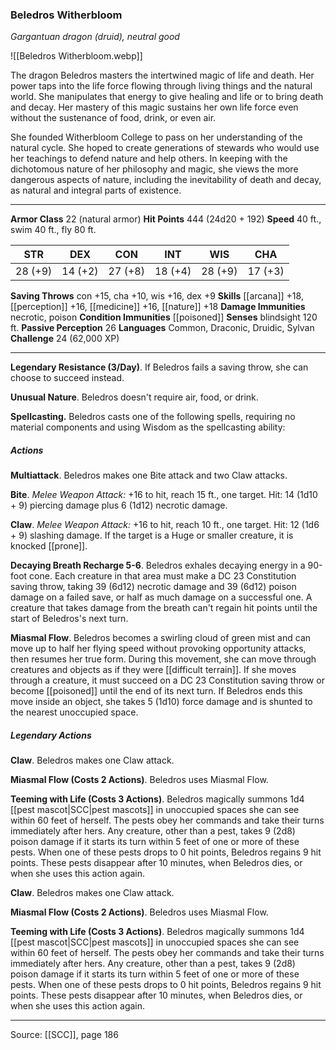 ### Beledros Witherbloom
_Gargantuan dragon (druid), neutral good_

![[Beledros Witherbloom.webp]]

The dragon Beledros masters the intertwined magic of life and death. Her power taps into the life force flowing through living things and the natural world. She manipulates that energy to give healing and life or to bring death and decay. Her mastery of this magic sustains her own life force even without the sustenance of food, drink, or even air.

She founded Witherbloom College to pass on her understanding of the natural cycle. She hoped to create generations of stewards who would use her teachings to defend nature and help others. In keeping with the dichotomous nature of her philosophy and magic, she views the more dangerous aspects of nature, including the inevitability of death and decay, as natural and integral parts of existence.




---

**Armor Class** 22 (natural armor)
**Hit Points** 444 (24d20 + 192)
**Speed** 40 ft., swim 40 ft., fly 80 ft.

| STR     | DEX     | CON     | INT     | WIS     | CHA     |
|---------|---------|---------|---------|---------|---------|
| 28 (+9) | 14 (+2) | 27 (+8) | 18 (+4) | 28 (+9) | 17 (+3) |

**Saving Throws** con +15, cha +10, wis +16, dex +9
**Skills** [[arcana]] +18, [[perception]] +16, [[medicine]] +16, [[nature]] +18
**Damage Immunities** necrotic, poison
**Condition Immunities** [[poisoned]]
**Senses** blindsight 120 ft.
**Passive Perception** 26
**Languages** Common, Draconic, Druidic, Sylvan
**Challenge** 24 (62,000 XP)

---

**Legendary Resistance (3/Day)**. If Beledros fails a saving throw, she can choose to succeed instead.

**Unusual Nature**. Beledros doesn't require air, food, or drink.

**Spellcasting.** Beledros casts one of the following spells, requiring no material components and using Wisdom as the spellcasting ability:

##### Actions
**Multiattack**. Beledros makes one Bite attack and two Claw attacks.

**Bite**. _Melee Weapon Attack:_ +16 to hit, reach 15 ft., one target. Hit: 14 (1d10 + 9) piercing damage plus 6 (1d12) necrotic damage.

**Claw**. _Melee Weapon Attack:_ +16 to hit, reach 10 ft., one target. Hit: 12 (1d6 + 9) slashing damage. If the target is a Huge or smaller creature, it is knocked [[prone]].

**Decaying Breath Recharge 5-6**. Beledros exhales decaying energy in a 90-foot cone. Each creature in that area must make a DC 23 Constitution saving throw, taking 39 (6d12) necrotic damage and 39 (6d12) poison damage on a failed save, or half as much damage on a successful one. A creature that takes damage from the breath can't regain hit points until the start of Beledros's next turn.

**Miasmal Flow**. Beledros becomes a swirling cloud of green mist and can move up to half her flying speed without provoking opportunity attacks, then resumes her true form. During this movement, she can move through creatures and objects as if they were [[difficult terrain]]. If she moves through a creature, it must succeed on a DC 23 Constitution saving throw or become [[poisoned]] until the end of its next turn. If Beledros ends this move inside an object, she takes 5 (1d10) force damage and is shunted to the nearest unoccupied space.

##### Legendary Actions
**Claw**. Beledros makes one Claw attack.

**Miasmal Flow (Costs 2 Actions)**. Beledros uses Miasmal Flow.

**Teeming with Life (Costs 3 Actions)**. Beledros magically summons 1d4 [[pest mascot|SCC|pest mascots]] in unoccupied spaces she can see within 60 feet of herself. The pests obey her commands and take their turns immediately after hers. Any creature, other than a pest, takes 9 (2d8) poison damage if it starts its turn within 5 feet of one or more of these pests. When one of these pests drops to 0 hit points, Beledros regains 9 hit points. These pests disappear after 10 minutes, when Beledros dies, or when she uses this action again.

**Claw**. Beledros makes one Claw attack.

**Miasmal Flow (Costs 2 Actions)**. Beledros uses Miasmal Flow.

**Teeming with Life (Costs 3 Actions)**. Beledros magically summons 1d4 [[pest mascot|SCC|pest mascots]] in unoccupied spaces she can see within 60 feet of herself. The pests obey her commands and take their turns immediately after hers. Any creature, other than a pest, takes 9 (2d8) poison damage if it starts its turn within 5 feet of one or more of these pests. When one of these pests drops to 0 hit points, Beledros regains 9 hit points. These pests disappear after 10 minutes, when Beledros dies, or when she uses this action again.


---

Source: [[SCC]], page 186